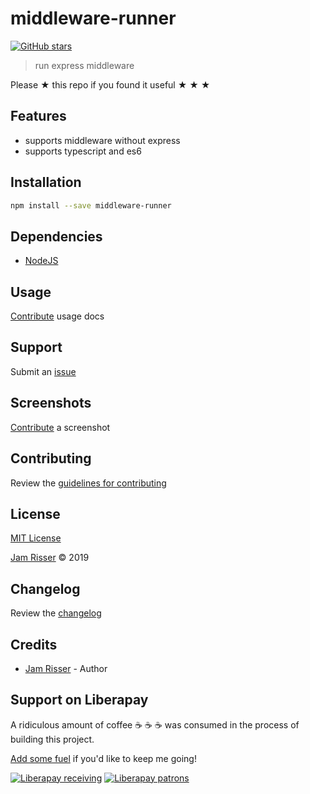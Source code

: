 # middleware-runner

[![GitHub stars](https://img.shields.io/github/stars/codejamninja/middleware-runner.svg?style=social&label=Stars)](https://github.com/codejamninja/middleware-runner)

> run express middleware

Please ★ this repo if you found it useful ★ ★ ★

## Features

- supports middleware without express
- supports typescript and es6

## Installation

```sh
npm install --save middleware-runner
```

## Dependencies

- [NodeJS](https://nodejs.org)

## Usage

[Contribute](https://github.com/codejamninja/middleware-runner/blob/master/CONTRIBUTING.md) usage docs

## Support

Submit an [issue](https://github.com/codejamninja/middleware-runner/issues/new)

## Screenshots

[Contribute](https://github.com/codejamninja/middleware-runner/blob/master/CONTRIBUTING.md) a screenshot

## Contributing

Review the [guidelines for contributing](https://github.com/codejamninja/middleware-runner/blob/master/CONTRIBUTING.md)

## License

[MIT License](https://github.com/codejamninja/middleware-runner/blob/master/LICENSE)

[Jam Risser](https://codejam.ninja) © 2019

## Changelog

Review the [changelog](https://github.com/codejamninja/middleware-runner/blob/master/CHANGELOG.md)

## Credits

- [Jam Risser](https://codejam.ninja) - Author

## Support on Liberapay

A ridiculous amount of coffee ☕ ☕ ☕ was consumed in the process of building this project.

[Add some fuel](https://liberapay.com/codejamninja/donate) if you'd like to keep me going!

[![Liberapay receiving](https://img.shields.io/liberapay/receives/codejamninja.svg?style=flat-square)](https://liberapay.com/codejamninja/donate)
[![Liberapay patrons](https://img.shields.io/liberapay/patrons/codejamninja.svg?style=flat-square)](https://liberapay.com/codejamninja/donate)
